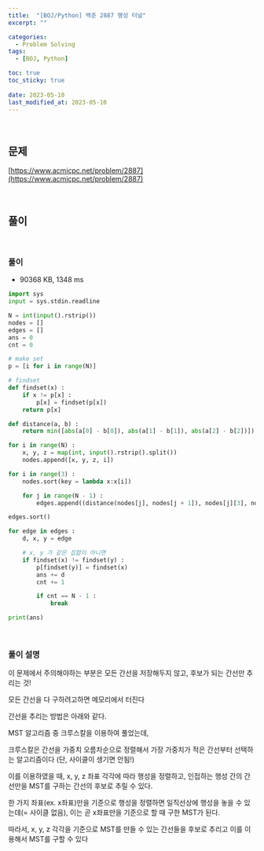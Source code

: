 ```yaml
---
title:  "[BOJ/Python] 백준 2887 행성 터널"
excerpt: ""

categories:
  - Problem Solving
tags:
  - [BOJ, Python]

toc: true
toc_sticky: true
 
date: 2023-05-10
last_modified_at: 2023-05-10
---
```


<br>

## **문제**

[https://www.acmicpc.net/problem/2887](https://www.acmicpc.net/problem/2887)

<br>

## **풀이**

<br>

### **풀이**

- 90368 KB, 1348 ms

```python
import sys
input = sys.stdin.readline

N = int(input().rstrip())
nodes = []
edges = []
ans = 0
cnt = 0

# make set
p = [i for i in range(N)]

# findset
def findset(x) :
    if x != p[x] :
        p[x] = findset(p[x])
    return p[x]

def distance(a, b) :
    return min([abs(a[0] - b[0]), abs(a[1] - b[1]), abs(a[2] - b[2])])

for i in range(N) :
    x, y, z = map(int, input().rstrip().split())
    nodes.append([x, y, z, i])

for i in range(3) :
    nodes.sort(key = lambda x:x[i])

    for j in range(N - 1) :
        edges.append((distance(nodes[j], nodes[j + 1]), nodes[j][3], nodes[j + 1][3]))

edges.sort()

for edge in edges :
    d, x, y = edge

    # x, y 가 같은 집합이 아니면
    if findset(x) != findset(y) :
        p[findset(y)] = findset(x)
        ans += d
        cnt += 1

        if cnt == N - 1 :
            break

print(ans)
```

<br>

### **풀이 설명**

이 문제에서 주의해야하는 부분은 모든 간선을 저장해두지 않고, 후보가 되는 간선만 추리는 것!

모든 간선을 다 구하려고하면 메모리에서 터진다

간선을 추리는 방법은 아래와 같다.

MST 알고리즘 중 크루스칼을 이용하여 풀었는데,

크루스칼은 간선을 가중치 오름차순으로 정렬해서 가장 가중치가 적은 간선부터 선택하는 알고리즘이다 (단, 사이클이 생기면 안됨!)

이를 이용하였을 때, x, y, z 좌표 각각에 따라 행성을 정렬하고, 인접하는 행성 간의 간선만을 MST를 구하는 간선의 후보로 추릴 수 있다.

한 가지 좌표(ex. x좌표)만을 기준으로 행성을 정렬하면 일직선상에 행성을 놓을 수 있는데(= 사이클 없음), 이는 곧 x좌표만을 기준으로 할 때 구한 MST가 된다.

따라서, x, y, z 각각을 기준으로 MST를 만들 수 있는 간선들을 후보로 추리고 이를 이용해서 MST를 구할 수 있다

<br>